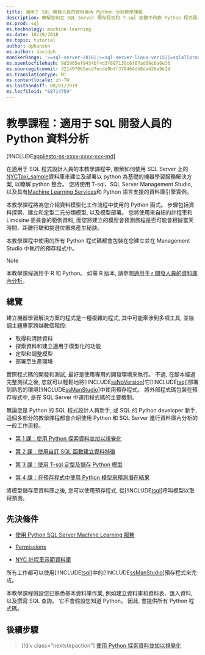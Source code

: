 ```yaml
---
title: 適用于 SQL 開發人員的資料庫內 Python 分析教學課程
description: 瞭解如何在 SQL Server 預存程式和 T-sql 函數中內嵌 Python 程式碼。
ms.prod: sql
ms.technology: machine-learning
ms.date: 10/29/2018
ms.topic: tutorial
author: dphansen
ms.author: davidph
monikerRange: '>=sql-server-2016||>=sql-server-linux-ver15||=sqlallproducts-allversions'
ms.openlocfilehash: 9d3905ef9434bf4d3f887130c6f67ad68c6a6e36
ms.sourcegitcommit: 321497065ecd7ecde9bff378464db8da426e9e14
ms.translationtype: MT
ms.contentlocale: zh-TW
ms.lasthandoff: 08/01/2019
ms.locfileid: "68714759"
---
```

# <a name="tutorial-python-data-analytics-for-sql-developers"></a>教學課程：適用于 SQL 開發人員的 Python 資料分析
[!INCLUDE[appliesto-ss-xxxx-xxxx-xxx-md](../../includes/appliesto-ss-xxxx-xxxx-xxx-md.md)]

在適用于 SQL 程式設計人員的本教學課程中, 瞭解如何使用 SQL Server 上的[NYCTaxi_sample](demo-data-nyctaxi-in-sql.md)資料庫來建立及部署以 python 為基礎的機器學習服務解決方案, 以瞭解 python 整合。 您將使用 T-sql、SQL Server Management Studio, 以及具有[Machine Learning Services](../install/sql-machine-learning-services-windows-install.md)和 Python 語言支援的資料庫引擎實例。

本教學課程將為您介紹資料模型化工作流程中使用的 Python 函式。 步驟包括資料探索、建立和定型二元分類模型, 以及模型部署。 您將使用來自紐約計程車和 Limosine 委員會的範例資料, 而您將建立的模型會預測旅程是否可能會根據當天時間、距離行駛和挑選位置來產生秘訣。 

本教學課程中使用的所有 Python 程式碼都會包裝在您建立並在 Management Studio 中執行的預存程式中。

> [!NOTE]
> 本教學課程適用于 R 和 Python。 如需 R 版本, 請參閱[適用于 r 開發人員的資料庫內分析](sqldev-in-database-r-for-sql-developers.md)。

## <a name="overview"></a>總覽

建立機器學習解決方案的程式是一種複雜的程式, 其中可能牽涉到多項工具, 並協調主題專家跨越數個階段:

+ 取得和清除資料
+ 探索資料和建立適用于模型化的功能
+ 定型和調整模型
+ 部署至生產環境

實際程式碼的開發和測試, 最好是使用專用的開發環境來執行。 不過, 在腳本經過完整測試之後, 您就可以輕鬆地將[!INCLUDE[ssNoVersion](../../includes/ssnoversion-md.md)]它[!INCLUDE[tsql](../../includes/tsql-md.md)]部署到熟悉的環境[!INCLUDE[ssManStudio](../../includes/ssmanstudio-md.md)]中使用預存程式。 將外部程式碼包裝在預存程式中, 是在 SQL Server 中運用程式碼的主要機制。

無論您是 Python 的 SQL 程式設計人員新手, 或 SQL 的 Python developer 新手, 這個多部分的教學課程都會介紹使用 Python 和 SQL Server 進行資料庫內分析的一般工作流程。 

+ [第 1 課：使用 Python 探索資料並加以視覺化](sqldev-py3-explore-and-visualize-the-data.md)

+ [第 2 課：使用自訂 SQL 函數建立資料特徵](sqldev-py4-create-data-features-using-t-sql.md)

+ [第 3 課：使用 T-sql 定型及儲存 Python 模型](sqldev-py5-train-and-save-a-model-using-t-sql.md)

+ [第 4 課：在預存程式中使用 Python 模型來預測潛在結果](sqldev-py6-operationalize-the-model.md)

將模型儲存至資料庫之後, 您可以使用預存程式, 從[!INCLUDE[tsql](../../includes/tsql-md.md)]呼叫模型以取得預測。

## <a name="prerequisites"></a>先決條件

+ [使用 Python SQL Server Machine Learning 服務](../install/sql-machine-learning-services-windows-install.md#verify-installation)

+ [Permissions](../security/user-permission.md)

+ [NYC 計程車示範資料庫](demo-data-nyctaxi-in-sql.md)

所有工作都可以使用[!INCLUDE[tsql](../../includes/tsql-md.md)]中的[!INCLUDE[ssManStudio](../../includes/ssmanstudio-md.md)]預存程式來完成。

本教學課程假設您已熟悉基本資料庫作業, 例如建立資料庫和資料表、匯入資料, 以及撰寫 SQL 查詢。 它不會假設您知道 Python。 因此, 會提供所有 Python 程式碼。 

## <a name="next-steps"></a>後續步驟

> [!div class="nextstepaction"]
> [使用 Python 探索資料並加以視覺化](sqldev-py3-explore-and-visualize-the-data.md)
